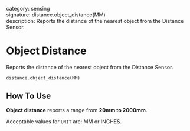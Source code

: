 category: sensing  
signature: distance.object_distance(MM)  
description: Reports the distance of the nearest object from the Distance Sensor.

# Object Distance

Reports the distance of the nearest object from the Distance Sensor.

```don
distance.object_distance(MM)
```

## How To Use

**Object distance** reports a range from **20mm to 2000mm**.

Acceptable values for `UNIT` are: MM or INCHES.

	
<advanced>
</advanced>
